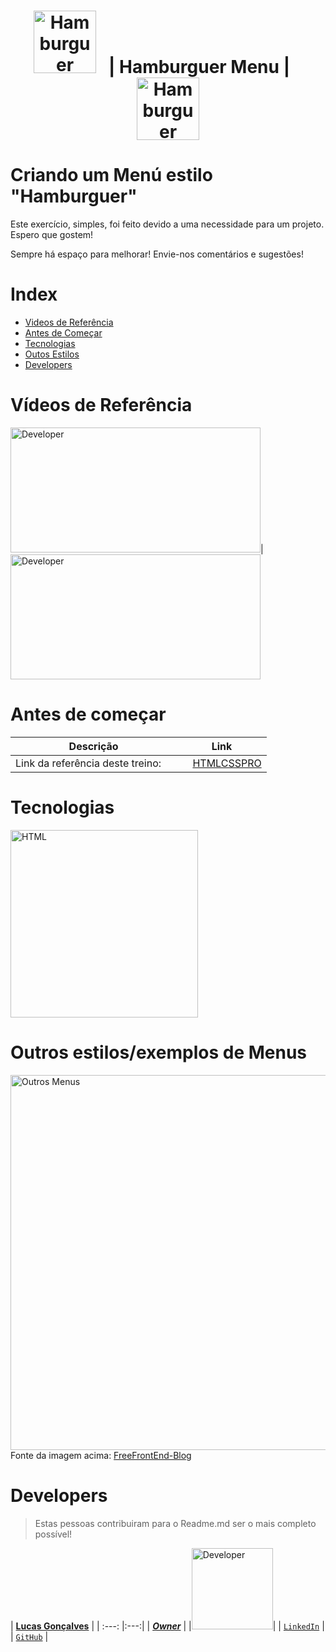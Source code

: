 <h1 align="center">
    <img alt="Hamburguer" title="Hamburguer" src="https://superdevresources.com/wp-content/uploads/2015/01/css-hamburger-menu-icon-1280x720.png" width="100px" />&nbsp;&nbsp;&nbsp;|<strong> Hamburguer Menu </strong> |&nbsp;&nbsp;&nbsp;
    <img alt="Hamburguer" title="Hamburguer" src="https://i.ytimg.com/vi/uWF3YFe-v_0/hqdefault.jpg" width="100px" />
</h1>

# Criando um Menú estilo "Hamburguer"

Este exercício, simples, foi feito devido a uma necessidade para um projeto. Espero que gostem!

Sempre há espaço para melhorar! Envie-nos comentários e sugestões!

# **Index**
- [Videos de Referência](#Vídeos-de-Referência)
- [Antes de Começar](#Antes-de-Começar)
- [Tecnologias](#Tecnologias)
- [Outos Estilos](#outros-estilos/exemplos-de-menus)
- [Developers](#Developers)


# **Vídeos de Referência**
<a href="https://www.youtube.com/watch?v=SRUuQnwrC1U" target="_blank"><img alt="Developer" title="Developer" src="https://www.htmlecsspro.com/uploads/images/2018/03/efeito-menu-hamburger-com-css3-1522117178.png" height="200px" width="400px"/></a>| <a href="https://www.youtube.com/watch?v=IGz4BI-aO_8" target="_blank"><img alt="Developer" title="Developer" src="https://willianjusten.com.br/assets/img/hamburguer-icon-cover.png" height="200px" width="400px"/></a>


# **Antes de começar**

|Descrição|Link|
|--|--|
|Link da referência deste treino: &nbsp;&nbsp;&nbsp;| &nbsp;&nbsp;&nbsp; [HTMLCSSPRO](https://www.htmlecsspro.com/artigo/efeito-menu-hamburger-com-css3)|

# **Tecnologias**
<img alt="HTML" title="HTML" src="https://beststickers.net/image/cache/catalog/products/stickers/java-html-css-vinyl-stickers-decal-2800x1600.jpg" height="300px"/>


# **Outros estilos/exemplos de Menus**
<img alt="Outros Menus" title="Outros Menus" src="https://64.media.tumblr.com/275b54cb1ba27e1675626f75902ff2f6/tumblr_pc32tweVsQ1vwgllgo1_1280.gif" width="600px"/>
<br>
Fonte da imagem acima: <a href="https://freefrontend-blog.tumblr.com/post/176034922389/menu-icon-animation-html-and-css-menu-icon" target="_blank">FreeFrontEnd-Blog</a>


# **Developers**

> Estas pessoas contribuiram para o Readme.md ser o mais completo possível!

| <a href="https://github.com/Auriflanos" target="_blank">**Lucas Gonçalves**</a> |
| :---: |:---:| 
| <a href="https://github.com/Auriflanos" target="_blank">***Owner***</a> |
|<img alt="Developer" title="Developer" src="https://avatars0.githubusercontent.com/u/66454089?s=460&u=7d44989a97508ae37a8d5d81fb1bf19e005f15e9&v=4" width="130px" />| 
| <a href="https://www.linkedin.com/in/lucasrgoncalves/" target="_blank">`LinkedIn`</a> | 
| <a href="https://github.com/Auriflanos" target="_blank">`GitHub`</a> | 